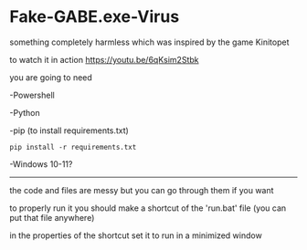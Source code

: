 # Fake-GABE.exe-Virus
something completely harmless which was inspired by the game Kinitopet

to watch it in action https://youtu.be/6qKsim2Stbk

you are going to need 

-Powershell

-Python

-pip (to install requirements.txt)

    pip install -r requirements.txt
    
    
-Windows 10-11?


----------------------
the code and files are messy but you can go through them if you want

to properly run it you should make a shortcut of the 'run.bat' file (you can put that file anywhere)

in the properties of the shortcut set it to run in a minimized window
